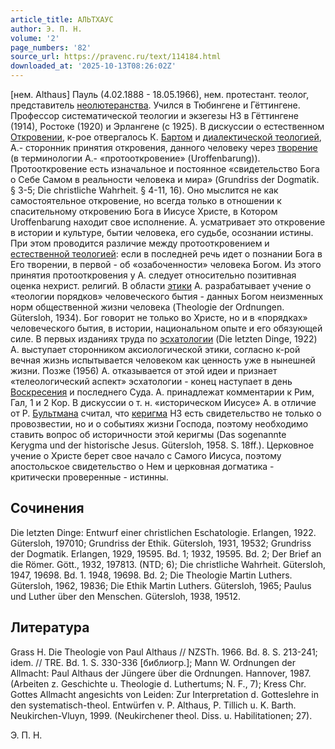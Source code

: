 ```yaml
---
article_title: АЛЬТХАУС
author: Э. П. Н.
volume: '2'
page_numbers: '82'
source_url: https://pravenc.ru/text/114184.html
downloaded_at: '2025-10-13T08:26:02Z'
---
```


[нем. Althaus] Пауль (4.02.1888 - 18.05.1966), нем. протестант. теолог, представитель [неолютеранства](https://pravenc.ru/text/неолютеранства.html). Учился в Тюбингене и Гёттингене. Профессор систематической теологии и экзегезы НЗ в Гёттингене (1914), Ростоке (1920) и Эрлангене (с 1925). В дискуссии о естественном [Откровении](https://pravenc.ru/text/Откровении.html), к-рое отвергалось К. [Бартом](https://pravenc.ru/text/Бартом.html) и [диалектической теологией](<https://pravenc.ru/text/диалектической теологией.html>), А.- сторонник принятия откровения, данного человеку через [творение](https://pravenc.ru/text/творение.html) (в терминологии А.- «протооткровение» (Uroffenbarung)). Протооткровение есть изначальное и постоянное «свидетельство Бога о Себе Самом в реальности человека и мира» (Grundriss der Dogmatik. § 3-5; Die christliche Wahrheit. § 4-11, 16). Оно мыслится не как самостоятельное откровение, но всегда только в отношении к спасительному откровению Бога в Иисусе Христе, в Котором Uroffenbarung находит свое исполнение. А. усматривает это откровение в истории и культуре, бытии человека, его судьбе, осознании истины. При этом проводится различие между протооткровением и [естественной теологией](<https://pravenc.ru/text/естественной теологией.html>): если в последней речь идет о познании Бога в Его творении, в первой - об «озабоченности» человека Богом. Из этого принятия протооткровения у А. следует относительно позитивная оценка нехрист. религий. В области [этики](https://pravenc.ru/text/этики.html) А. разрабатывает учение о «теологии порядков» человеческого бытия - данных Богом неизменных норм общественной жизни человека (Theologie der Ordnungen. Gütersloh, 1934). Бог говорит не только во Христе, но и в «порядках» человеческого бытия, в истории, национальном опыте и его обязующей силе. В первых изданиях труда по [эсхатологии](https://pravenc.ru/text/эсхатологии.html) (Die letzten Dinge, 1922) А. выступает сторонником аксиологической этики, согласно к-рой вечная жизнь испытывается человеком как ценность уже в нынешней жизни. Позже (1956) А. отказывается от этой идеи и признает «телеологический аспект» эсхатологии - конец наступает в день [Воскресения](https://pravenc.ru/text/Воскресения.html) и последнего Суда. А. принадлежат комментарии к Рим, Гал, 1 и 2 Кор. В дискуссии о т. н. «историческом Иисусе» А. в отличие от Р. [Бультмана](https://pravenc.ru/text/Бультмана.html) считал, что [керигма](https://pravenc.ru/text/керигма.html) НЗ есть свидетельство не только о провозвестии, но и о событиях жизни Господа, поэтому необходимо ставить вопрос об историчности этой керигмы (Das sogenannte Kerygma und der historische Jesus. Gütersloh, 1958. S. 18ff.). Церковное учение о Христе берет свое начало с Самого Иисуса, поэтому апостольское свидетельство о Нем и церковная догматика - критически проверенные - истинны.

## Сочинения

Die letzten Dinge: Entwurf einer christlichen Eschatologie. Erlangen, 1922. Gütersloh, 197010; Grundriss der Ethik. Gütersloh, 1931, 19532; Grundriss der Dogmatik. Erlangen, 1929, 19595. Bd. 1; 1932, 19595. Bd. 2; Der Brief an die Römer. Gött., 1932, 197813. (NTD; 6); Die christliche Wahrheit. Gütersloh, 1947, 19698. Bd. 1. 1948, 19698. Bd. 2; Die Theologie Martin Luthers. Gütersloh, 1962, 19836; Die Ethik Martin Luthers. Gütersloh, 1965; Paulus und Luther über den Menschen. Gütersloh, 1938, 19512.

## Литература

Grass H. Die Theologie von Paul Althaus // NZSTh. 1966. Bd. 8. S. 213-241; idem. // TRE. Bd. 1. S. 330-336 [библиогр.]; Mann W. Ordnungen der Allmacht: Paul Althaus der Jüngere über die Ordnungen. Hannover, 1987. (Arbeiten z. Geschichte u. Theologie d. Luthertums; N. F., 7); Kress Chr. Gottes Allmacht angesichts von Leiden: Zur Interpretation d. Gotteslehre in den systematisch-theol. Entwürfen v. P. Althaus, P. Tillich u. K. Barth. Neukirchen-Vluyn, 1999. (Neukirchener theol. Diss. u. Habilitationen; 27).

Э. П. Н.
